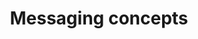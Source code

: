 ---
title: Messaging concepts
summary: Overview of messaging concepts
reviewed: 2020-10-15
redirects:
- nservicebus/concept-overview
---